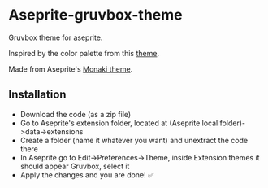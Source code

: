 # Aseprite-gruvbox-theme

<p>Gruvbox theme for aseprite. </p>

<p>Inspired by the color palette from this <a href="https://github.com/morhetz/gruvbox">theme<a>. </p>

<p>Made from Aseprite's <a href="https://github.com/el-falso/monaki-theme">Monaki theme<a>. </p>

## Installation

<ul>
  <li>Download the code (as a zip file)</li>
  <li>Go to Aseprite's extension folder, located at (Aseprite local folder)->data->extensions</li>
  <li>Create a folder (name it whatever you want) and unextract the code there</li>
  <li>In Aseprite go to Edit->Preferences->Theme, inside Extension themes it should appear Gruvbox, select it</li>
  <li>Apply the changes and you are done! ✅</li>
</ul>
